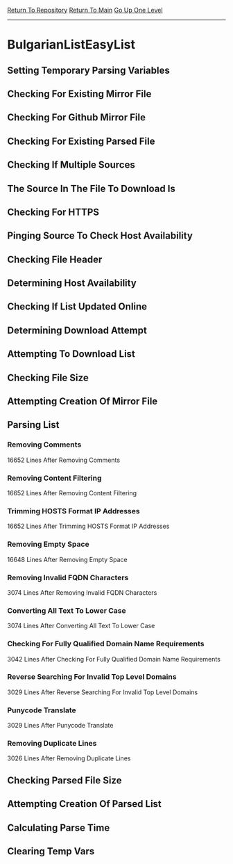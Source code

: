 [Return To Repository](https://github.com/bast69/piholeparser/)
[Return To Main](https://github.com/bast69/piholeparser/blob/master/RecentRunLogs/Mainlog.md)
[Go Up One Level](https://github.com/bast69/piholeparser/blob/master/RecentRunLogs/TopLevelScripts/30-Processing-External-Blacklists.md)
____________________________________
# BulgarianListEasyList
## Setting Temporary Parsing Variables
## Checking For Existing Mirror File
## Checking For Github Mirror File
## Checking For Existing Parsed File
## Checking If Multiple Sources
## The Source In The File To Download Is
## Checking For HTTPS
## Pinging Source To Check Host Availability
## Checking File Header
## Determining Host Availability
## Checking If List Updated Online
## Determining Download Attempt
## Attempting To Download List
## Checking File Size
## Attempting Creation Of Mirror File
## Parsing List
### Removing Comments
16652 Lines After Removing Comments
### Removing Content Filtering
16652 Lines After Removing Content Filtering
### Trimming HOSTS Format IP Addresses
16652 Lines After Trimming HOSTS Format IP Addresses
### Removing Empty Space
16648 Lines After Removing Empty Space
### Removing Invalid FQDN Characters
3074 Lines After Removing Invalid FQDN Characters
### Converting All Text To Lower Case
3074 Lines After Converting All Text To Lower Case
### Checking For Fully Qualified Domain Name Requirements
3042 Lines After Checking For Fully Qualified Domain Name Requirements
### Reverse Searching For Invalid Top Level Domains
3029 Lines After Reverse Searching For Invalid Top Level Domains
### Punycode Translate
3029 Lines After Punycode Translate
### Removing Duplicate Lines
3026 Lines After Removing Duplicate Lines
## Checking Parsed File Size
## Attempting Creation Of Parsed List
## Calculating Parse Time
## Clearing Temp Vars
